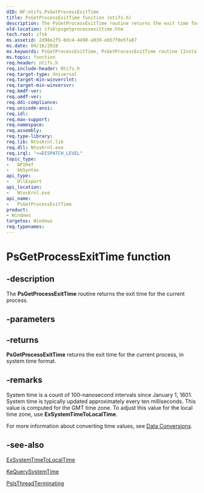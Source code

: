 ```yaml
---
UID: NF:ntifs.PsGetProcessExitTime
title: PsGetProcessExitTime function (ntifs.h)
description: The PsGetProcessExitTime routine returns the exit time for the current process.
old-location: ifsk\psgetprocessexittime.htm
tech.root: ifsk
ms.assetid: 2d98e2f5-0dc4-4490-a039-eb57f0e5fa87
ms.date: 04/16/2018
ms.keywords: PsGetProcessExitTime, PsGetProcessExitTime routine [Installable File System Drivers], ifsk.psgetprocessexittime, ntifs/PsGetProcessExitTime, psref_a3867d14-4a6b-4560-a580-cdc00075b185.xml
ms.topic: function
req.header: ntifs.h
req.include-header: Ntifs.h
req.target-type: Universal
req.target-min-winverclnt: 
req.target-min-winversvr: 
req.kmdf-ver: 
req.umdf-ver: 
req.ddi-compliance: 
req.unicode-ansi: 
req.idl: 
req.max-support: 
req.namespace: 
req.assembly: 
req.type-library: 
req.lib: NtosKrnl.lib
req.dll: NtosKrnl.exe
req.irql: "<=DISPATCH_LEVEL"
topic_type:
-	APIRef
-	kbSyntax
api_type:
-	DllExport
api_location:
-	NtosKrnl.exe
api_name:
-	PsGetProcessExitTime
product:
- Windows
targetos: Windows
req.typenames: 
---
```


# PsGetProcessExitTime function


## -description


The <b>PsGetProcessExitTime</b> routine returns the exit time for the current process.


## -parameters








## -returns



<b>PsGetProcessExitTime</b> returns the exit time for the current process, in system time format. 




## -remarks



System time is a count of 100-nanosecond intervals since January 1, 1601. System time is typically updated approximately every ten milliseconds. This value is computed for the GMT time zone. To adjust this value for the local time zone, use <b>ExSystemTimeToLocalTime</b>.

For more information about converting time values, see <a href="https://msdn.microsoft.com/library/windows/hardware/ff542994">Data Conversions</a>. 




## -see-also




<a href="https://msdn.microsoft.com/library/windows/hardware/ff545622">ExSystemTimeToLocalTime</a>



<a href="https://msdn.microsoft.com/library/windows/hardware/ff553068">KeQuerySystemTime</a>



<a href="https://msdn.microsoft.com/library/windows/hardware/ff551915">PsIsThreadTerminating</a>
 

 

